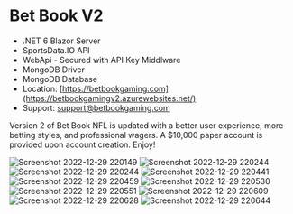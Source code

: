 # Bet Book V2
- .NET 6 Blazor Server
- SportsData.IO API
- WebApi - Secured with API Key Middlware
- MongoDB Driver
- MongoDB Database
- Location: [https://betbookgaming.com](https://betbookgamingv2.azurewebsites.net/)
- Support: support@betbookgaming.com

Version 2 of Bet Book NFL is updated with a better user experience, more betting styles, and professional wagers. A $10,000 paper account is provided upon account creation. Enjoy!


![Screenshot 2022-12-29 220149](https://user-images.githubusercontent.com/95720340/210030464-b643c101-189e-40f9-a273-402a8e2e26c6.png)
![Screenshot 2022-12-29 220244](https://user-images.githubusercontent.com/95720340/210030456-c8015ca5-de70-46d4-b227-e377820cb27b.png)
![Screenshot 2022-12-29 220244](https://user-images.githubusercontent.com/95720340/210030456-c8015ca5-de70-46d4-b227-e377820cb27b.png)
![Screenshot 2022-12-29 220441](https://user-images.githubusercontent.com/95720340/210030447-e913b953-ad62-4386-ae15-b932e84ceff3.png)
![Screenshot 2022-12-29 220459](https://user-images.githubusercontent.com/95720340/210030437-61285c5a-d57c-4a86-8ce7-13a6bfa3675a.png)
![Screenshot 2022-12-29 220530](https://user-images.githubusercontent.com/95720340/210030431-943126d3-0aef-4881-806c-9400291bf7c9.png)
![Screenshot 2022-12-29 220551](https://user-images.githubusercontent.com/95720340/210030426-9e92b35d-0a08-4960-9f00-429e7465863a.png)
![Screenshot 2022-12-29 220609](https://user-images.githubusercontent.com/95720340/210030419-d40a6e50-8ee0-46c8-8589-1e17cb68a18a.png)
![Screenshot 2022-12-29 220628](https://user-images.githubusercontent.com/95720340/210030413-3d2e4731-d8b8-4709-b9a1-60d3e07d0b30.png)
![Screenshot 2022-12-29 220644](https://user-images.githubusercontent.com/95720340/210030408-b1a86f21-6dcc-4118-a89d-2871a8488650.png)
